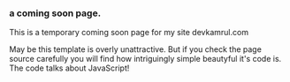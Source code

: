 ### a coming soon page.

This is a temporary coming soon page for my site devkamrul.com

May be this template is overly unattractive. But if you check the page source carefully you will find how intriguingly simple beautyful it's code is. The code talks about JavaScript!
